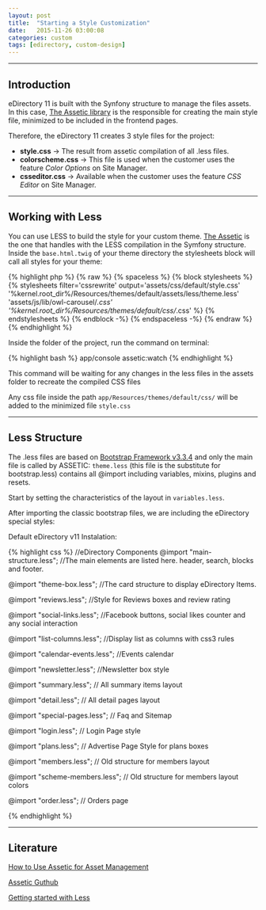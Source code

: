 ```yaml
---
layout: post
title:  "Starting a Style Customization"
date:   2015-11-26 03:00:08
categories: custom
tags: [edirectory, custom-design]
---
```



---

## Introduction

eDirectory 11 is built with the Synfony structure to manage the files assets. In this case, [The Assetic library](http://symfony.com/doc/current/cookbook/assetic/index.html) is the responsible for creating the main style file, minimized to be included in the frontend pages. 

Therefore, the eDirectory 11 creates 3 style files for the project: 
* **style.css** -> The result from assetic compilation of all .less files. 
* **colorscheme.css** -> This file is used when the customer uses the feature *Color Options* on Site Manager. 
* **csseditor.css** -> Available when the customer uses the feature *CSS Editor* on Site Manager.

---

## Working with Less 

You can use LESS to build the style for your custom theme. [The Assetic](http://symfony.com/doc/current/cookbook/assetic/index.html) is the one that handles with the LESS compilation in the Symfony structure. Inside the `base.html.twig` of your theme directory the stylesheets block will call all styles for your theme:

{% highlight php %}
{% raw %}
{% spaceless %}
   {% block stylesheets %}
       {% stylesheets
       filter='cssrewrite'
       output='assets/css/default/style.css'
       '%kernel.root_dir%/Resources/themes/default/assets/less/theme.less'
       'assets/js/lib/owl-carousel/*.css'
       '%kernel.root_dir%/Resources/themes/default/css/*.css' %}
       <link href="{{ asset_url }}" rel="stylesheet"/>
       {% endstylesheets %}
   {% endblock -%}
{% endspaceless -%}
{% endraw %}
{% endhighlight %}


Inside the folder of the project, run the command on terminal:

{% highlight bash %}
app/console assetic:watch 
{% endhighlight %}

This command will be waiting for any changes in the less files in the assets folder to recreate the compiled CSS files

Any css file inside the path `app/Resources/themes/default/css/` will be added to the minimized file `style.css` 

---

## Less Structure
The .less files are based on [Bootstrap Framework v3.3.4](https://github.com/twbs/bootstrap/releases/tag/v3.3.4) and only the main file is called by ASSETIC: `theme.less` (this file is the substitute for bootstrap.less) contains all @import including variables, mixins, plugins and resets. 

Start by setting the characteristics of the layout in `variables.less`. 

After importing the classic bootstrap files, we are including the eDirectory special styles:

Default eDirectory v11 Instalation:

{% highlight css %}
//eDirectory Components
@import "main-structure.less";
//The main elements are listed here. header, search, blocks and footer. 

@import "theme-box.less";
//The card structure to display eDirectory Items.

@import "reviews.less";
//Style for Reviews boxes and review rating

@import "social-links.less";
//Facebook buttons, social likes counter and any social interaction

@import "list-columns.less";
//Display list as columns with css3 rules

@import "calendar-events.less";
//Events calendar

@import "newsletter.less";
//Newsletter box style

@import "summary.less";
// All summary items layout

@import "detail.less";
// All detail pages layout

@import "special-pages.less";
// Faq and Sitemap

@import "login.less";
// Login Page style

@import "plans.less";
// Advertise Page Style for plans boxes

@import "members.less";
// Old structure for members layout

@import "scheme-members.less";
// Old structure for members layout colors

@import "order.less";
// Orders page

{% endhighlight %}

---

## Literature

[How to Use Assetic for Asset Management](http://symfony.com/doc/current/cookbook/assetic/asset_management.html)

[Assetic Guthub](https://github.com/kriswallsmith/assetic)

[Getting started with Less](http://lesscss.org/)
